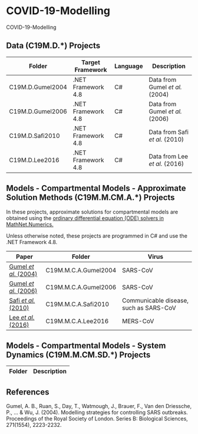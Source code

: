 # COVID-19-Modelling

COVID-19-Modelling

## Data (C19M.D.*) Projects

Folder | Target Framework | Language | Description
------------ | ------------- | ------------- | ------------
C19M.D.Gumel2004 | .NET Framework 4.8 | C# | Data from Gumel *et al.* (2004)
C19M.D.Gumel2006 | .NET Framework 4.8 | C# | Data from Gumel *et al.* (2006)
C19M.D.Safi2010 | .NET Framework 4.8 | C# | Data from Safi *et al.* (2010)
C19M.D.Lee2016 | .NET Framework 4.8 | C# | Data from Lee *et al.* (2016)

## Models - Compartmental Models - Approximate Solution Methods (C19M.M.CM.A.*) Projects

In these projects, approximate solutions for compartmental models are obtained using the [ordinary differential equation (ODE) solvers in MathNet.Numerics.](https://numerics.mathdotnet.com/api/MathNet.Numerics.OdeSolvers/) 

Unless otherwise noted, these projects are programmed in C# and use the .NET Framework 4.8.

Paper | Folder | Virus
------------ | ------------- | ------------- 
[Gumel *et al.* (2004)](https://royalsocietypublishing.org/doi/10.1098/rspb.2004.2800)   | C19M.M.C.A.Gumel2004 | SARS-CoV
[Gumel *et al.* (2006)](https://www.aimspress.com/article/10.3934/mbe.2006.3.485)        | C19M.M.C.A.Gumel2006 | SARS-CoV
[Safi *et al.* (2010)](http://www.aimsciences.org/article/doi/10.3934/dcdsb.2010.14.209) | C19M.M.C.A.Safi2010  | Communicable disease, such as SARS-CoV
[Lee *et al.* (2016)](https://www.ncbi.nlm.nih.gov/pmc/articles/PMC7094115/)             | C19M.M.C.A.Lee2016   | MERS-CoV 

## Models - Compartmental Models - System Dynamics (C19M.M.CM.SD.*) Projects
Folder | Description
------------ | ------------

## References

Gumel, A. B., Ruan, S., Day, T., Watmough, J., Brauer, F., Van den Driessche, P., ... & Wu, J. (2004). Modelling strategies for controlling SARS outbreaks. Proceedings of the Royal Society of London. Series B: Biological Sciences, 271(1554), 2223-2232.